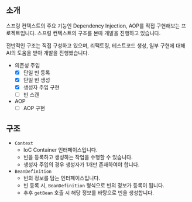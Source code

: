 ## 소개

스프링 컨텍스트의 주요 기능인 Dependency Injection, AOP를 직접 구현해보는 프로젝트입니다.
스프링 컨텍스트의 구조를 본따 개발을 진행하고 있습니다.

전반적인 구조는 직접 구성하고 있으며, 리팩토링, 테스트코드 생성, 일부 구현에 대해 AI의 도움을 받아 개발을 진행했습니다.

- 의존성 주입
  - [x] 단일 빈 등록
  - [x] 단일 빈 생성
  - [x] 생성자 주입 구현
  - [ ] 빈 스캔
- AOP
  - [ ] AOP 구현

## 구조

- `Context`
  - IoC Container 인터페이스입니다.
  - 빈을 등록하고 생성하는 작업을 수행할 수 있습니다.
  - 생성자 주입의 경우 생성자가 1개만 존재하여야 합니다.
- `BeanDefinition`
  - 빈의 정보를 담는 인터페이스입니다.
  - 빈 등록 시, `BeanDefinition` 형식으로 빈의 정보가 등록이 됩니다.
  - 추후 `getBean` 호출 시 해당 정보를 바탕으로 빈을 생성합니다.